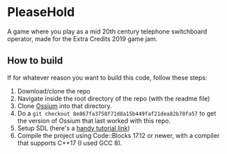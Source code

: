 # PleaseHold
A game where you play as a mid 20th century telephone switchboard operator, made for the Extra Credits 2019 game jam.

## How to build
If for whatever reason you want to build this code, follow these steps:
1. Download/clone the repo
2. Navigate inside the root directory of the repo (with the readme file)
3. Clone [Ossium](https://github.com/SpectralCascade/Ossium) into that directory.
4. Do a `git checkout 8e867fa3758f71d8a15b449faf21dea82b78fa57` to get the version of Ossium that last worked with this repo.
5. Setup SDL (here's a [handy tutorial link](http://lazyfoo.net/tutorials/SDL/01_hello_SDL/index.php))
6. Compile the project using Code::Blocks 17.12 or newer, with a compiler that supports C++17 (I used GCC 8).
